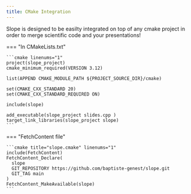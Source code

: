```yaml
---
title: CMake Integration
---
```


Slope is designed to be easilty integrated on top of any cmake project in order to merge scientific code and your presentations!



=== "In CMakeLists.txt"
    
    ```cmake linenums="1"
    project(slope_project)
    cmake_minimum_required(VERSION 3.12)
        
    list(APPEND CMAKE_MODULE_PATH ${PROJECT_SOURCE_DIR}/cmake)

    set(CMAKE_CXX_STANDARD 20)
    set(CMAKE_CXX_STANDARD_REQUIRED ON)
    
    include(slope)
    
    add_executable(slope_project slides.cpp )
    target_link_libraries(slope_project slope)
    ```
=== "FetchContent file"

    ```cmake title="slope.cmake" linenums="1"
    include(FetchContent)
    FetchContent_Declare(
      slope
      GIT_REPOSITORY https://github.com/baptiste-genest/slope.git
      GIT_TAG main
    )
    FetchContent_MakeAvailable(slope)
    ```

